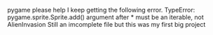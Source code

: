 pygame 
please help I keep getting the following error. 
TypeError: pygame.sprite.Sprite.add() argument after * must be an iterable, not AlienInvasion
Still an imcomplete file but this was my first big project

